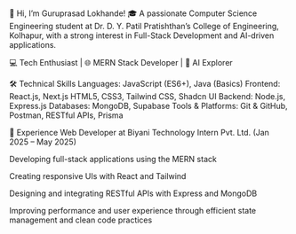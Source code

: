 👋 Hi, I’m Guruprasad Lokhande!
🎓 A passionate Computer Science Engineering student at Dr. D. Y. Patil Pratishthan’s College of Engineering, Kolhapur, with a strong interest in Full-Stack Development and AI-driven applications.

💻 Tech Enthusiast | 🌐 MERN Stack Developer | 🤖 AI Explorer

🛠️ Technical Skills
Languages: JavaScript (ES6+), Java (Basics)
Frontend: React.js, Next.js HTML5, CSS3, Tailwind CSS, Shadcn UI
Backend: Node.js, Express.js
Databases: MongoDB, Supabase
Tools & Platforms: Git & GitHub, Postman, RESTful APIs, Prisma

💼 Experience
Web Developer at Biyani Technology Intern Pvt. Ltd. (Jan 2025 – May 2025)

Developing full-stack applications using the MERN stack

Creating responsive UIs with React and Tailwind

Designing and integrating RESTful APIs with Express and MongoDB

Improving performance and user experience through efficient state management and clean code practices

